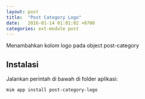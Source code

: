 ```yaml
---
layout: post
title:  "Post Category Logo"
date:   2016-01-14 01:01:02 +0700
categories: ext-module post
---
```


Menambahkan kolom logo pada object post-category

## Instalasi

Jalankan perintah di bawah di folder aplikasi:

```
mim app install post-category-logo
```
